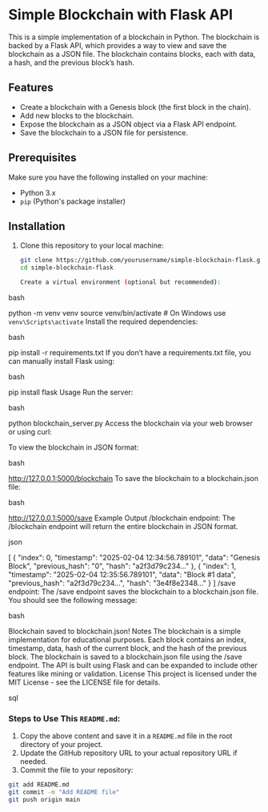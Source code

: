 # Simple Blockchain with Flask API

This is a simple implementation of a blockchain in Python. The blockchain is backed by a Flask API, which provides a way to view and save the blockchain as a JSON file. The blockchain contains blocks, each with data, a hash, and the previous block’s hash.

## Features

- Create a blockchain with a Genesis block (the first block in the chain).
- Add new blocks to the blockchain.
- Expose the blockchain as a JSON object via a Flask API endpoint.
- Save the blockchain to a JSON file for persistence.

## Prerequisites

Make sure you have the following installed on your machine:

- Python 3.x
- `pip` (Python's package installer)

## Installation

1. Clone this repository to your local machine:

   ```bash
   git clone https://github.com/yourusername/simple-blockchain-flask.git
   cd simple-blockchain-flask

   Create a virtual environment (optional but recommended):

bash

python -m venv venv
source venv/bin/activate   # On Windows use `venv\Scripts\activate`
Install the required dependencies:

bash

pip install -r requirements.txt
If you don’t have a requirements.txt file, you can manually install Flask using:

bash

pip install flask
Usage
Run the server:

bash

python blockchain_server.py
Access the blockchain via your web browser or using curl:

To view the blockchain in JSON format:

bash

http://127.0.0.1:5000/blockchain
To save the blockchain to a blockchain.json file:

bash

http://127.0.0.1:5000/save
Example Output
/blockchain endpoint:
The /blockchain endpoint will return the entire blockchain in JSON format.

json

[
    {
        "index": 0,
        "timestamp": "2025-02-04 12:34:56.789101",
        "data": "Genesis Block",
        "previous_hash": "0",
        "hash": "a2f3d79c234..."
    },
    {
        "index": 1,
        "timestamp": "2025-02-04 12:35:56.789101",
        "data": "Block #1 data",
        "previous_hash": "a2f3d79c234...",
        "hash": "3e4f8e2348..."
    }
]
/save endpoint:
The /save endpoint saves the blockchain to a blockchain.json file. You should see the following message:

bash

Blockchain saved to blockchain.json!
Notes
The blockchain is a simple implementation for educational purposes.
Each block contains an index, timestamp, data, hash of the current block, and the hash of the previous block.
The blockchain is saved to a blockchain.json file using the /save endpoint.
The API is built using Flask and can be expanded to include other features like mining or validation.
License
This project is licensed under the MIT License - see the LICENSE file for details.

sql


### Steps to Use This `README.md`:

1. Copy the above content and save it in a `README.md` file in the root directory of your project.
2. Update the GitHub repository URL to your actual repository URL if needed.
3. Commit the file to your repository:

```bash
git add README.md
git commit -m "Add README file"
git push origin main
